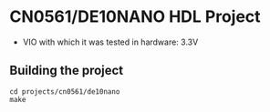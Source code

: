<!-- no_build_example, no_no_os, no_dts -->

# CN0561/DE10NANO HDL Project

- VIO with which it was tested in hardware: 3.3V

## Building the project

```
cd projects/cn0561/de10nano
make
```
